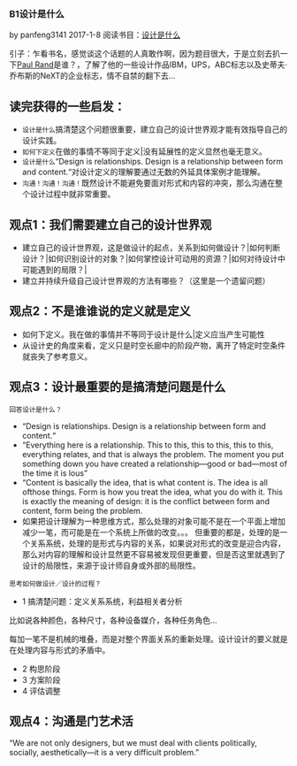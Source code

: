 ### B1设计是什么
by panfeng3141  2017-1-8   阅读书目：[设计是什么](https://book.douban.com/subject/4257259/)

引子：乍看书名，感觉谈这个话题的人真敢作啊，因为题目很大，于是立刻去扒一下[Paul Rand](https://en.wikipedia.org/wiki/Paul_Rand)是谁？，了解了他的一些设计作品IBM，UPS，ABC标志以及史蒂夫·乔布斯的NeXT的企业标志，情不自禁的翻下去...

## 读完获得的一些启发：

- `设计是什么`搞清楚这个问题很重要，建立自己的设计世界观才能有效指导自己的设计实践。
- `如何下定义`在做的事情不等同于定义|没有延展性的定义显然也毫无意义。
- `设计是什么`“Design is relationships. Design is a relationship between form and content.“对设计定义的理解要通过无数的外延具体案例才能理解。
- `沟通！沟通！沟通！`既然设计不能避免要面对形式和内容的冲突，那么沟通在整个设计过程中就非常重要。

## 观点1：我们需要建立自己的设计世界观
- 建立自己的设计世界观，这是做设计的起点，关系到如何做设计？|如何判断设计？|如何识别设计的对象？|如何掌控设计可动用的资源？|如何对待设计中可能遇到的局限？|
- 建立并持续升级自己设计世界观的方法有哪些？（这里是一个遗留问题）

## 观点2：不是谁谁说的定义就是定义
- 如何下定义。我在做的事情并不等同于设计是什么|定义应当产生可能性
- 从设计史的角度来看，定义只是时空长廊中的阶段产物，离开了特定时空条件就丧失了参考意义。

## 观点3：设计最重要的是搞清楚问题是什么
`回答设计是什么？`
- “Design is relationships. Design is a relationship between form and content.“
- “Everything here is a relationship. This to this, this to this, this to this, everything relates, and that  is always the problem. The moment  you put something down you have created a relationship—good or bad—most of the time it is lous”
- “Content is basically the idea, that is what content is. The idea is all ofthose things. Form is how you treat the idea, what you do with it. This is exactly the meaning of design: it is the conflict between form and content, form being the problem.
- 如果把设计理解为一种思维方式，那么处理的对象可能不是在一个平面上增加减少一笔，而可能是在一个系统上所做的改变。。。
但重要的都是，处理的是一个关系系统，处理的是形式与内容的关系，如果说对形式的改变是迎合内容，那么对内容的理解和设计显然更不容易被发现但更重要，但是否这里就遇到了设计的局限性，来源于设计师自身或外部的局限性。

`思考如何做设计／设计的过程？`

- 1 搞清楚问题：定义关系系统，利益相关者分析

比如说各种颜色，各种尺寸，各种设备媒介，各种任务角色...

每加一笔不是机械的堆叠，而是对整个界面关系的重新处理。设计设计的要义就是在处理内容与形式的矛盾中。

 - 2 构思阶段
 - 3 方案阶段
 - 4 评估调整
 
 ## 观点4：沟通是门艺术活
 “We are not only designers, but we must deal with clients politically, socially, aesthetically—it is a very difficult problem.”
 
 
 
 
 
 
